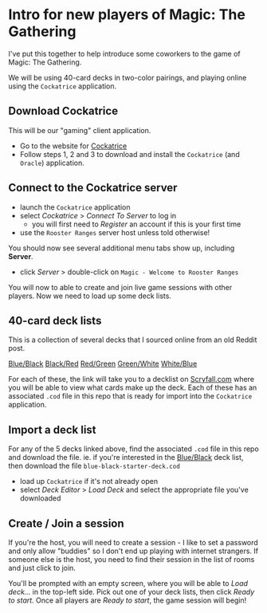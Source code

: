# Intro for new players of Magic: The Gathering

I've put this together to help introduce some coworkers to the game of Magic: The Gathering.

We will be using 40-card decks in two-color pairings, and playing online using the `Cockatrice` application.

## Download Cockatrice

This will be our "gaming" client application.

- Go to the website for [Cockatrice](https://cockatrice.github.io/)
- Follow steps 1, 2 and 3 to download and install the `Cockatrice` (and `Oracle`) application.

## Connect to the Cockatrice server
- launch the `Cockatrice` application
- select *Cockatrice* > *Connect To Server* to log in
  - you will first need to *Register* an account if this is your first time
- use the `Rooster Ranges` server host unless told otherwise!

You should now see several additional menu tabs show up, including **Server**.
- click *Server* > double-click on `Magic - Welcome to Rooster Ranges`

You will now to able to create and join live game sessions with other players.
Now we need to load up some deck lists.

## 40-card deck lists

This is a collection of several decks that I sourced online from an old Reddit post.

[Blue/Black](https://scryfall.com/@whiskywizard/decks/8834b335-b849-412e-849b-3ebdb060785b?as=visual&with=usd)
[Black/Red](https://scryfall.com/@whiskywizard/decks/dd68e29e-80ce-4144-a11a-054f8e8e1035?as=visual&with=usd)
[Red/Green](https://scryfall.com/@whiskywizard/decks/488a979c-aa59-4cd7-92bf-9b3d0b5fd25d?as=visual&with=usd)
[Green/White](https://scryfall.com/@whiskywizard/decks/26369b2f-d1d5-47f6-abb2-9be1d185a2f2?as=visual&with=usd)
[White/Blue](https://scryfall.com/@whiskywizard/decks/cfff0079-2dd5-40d7-b06e-8e283dbe3d67?as=visual&with=usd)

For each of these, the link will take you to a decklist on [Scryfall.com](https://scryfall.com/) where you will be able to view what cards make up the deck.
Each of these has an associated `.cod` file in this repo that is ready for import into the `Cockatrice` application.

## Import a deck list

For any of the 5 decks linked above, find the associated `.cod` file in this repo and download the file.
ie. if you're interested in the [Blue/Black](https://scryfall.com/@whiskywizard/decks/8834b335-b849-412e-849b-3ebdb060785b?as=visual&with=usd) deck list, then download the file `blue-black-starter-deck.cod`

- load up `Cockatrice` if it's not already open
- select *Deck Editor* > *Load Deck* and select the appropriate file you've downloaded

## Create / Join a session

If you're the host, you will need to create a session - I like to set a password and only allow "buddies" so I don't end up playing with internet strangers.
If someone else is the host, you need to find their session in the list of rooms and just click to join.

You'll be prompted with an empty screen, where you will be able to *Load deck...* in the top-left side.
Pick out one of your deck lists, then click *Ready to start*.
Once all players are *Ready to start*, the game session will begin!
